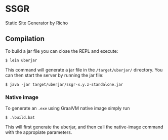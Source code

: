 # SSGR

Static Site Generator by Richo

## Compilation

To build a jar file you can close the REPL and execute:

    $ lein uberjar

This command will generate a jar file in the `/target/uberjar/` directory. You can then start the server by running the jar file:

    $ java -jar target/uberjar/ssgr-x.y.z-standalone.jar

### Native image

To generate an `.exe` using GraalVM native image simply run

    $ .\build.bat

This will first generate the uberjar, and then call the native-image command with the appropiate parameters.